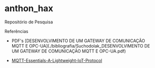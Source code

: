 # anthon_hax
Repositório de Pesquisa

Referências

- PDF's
    [DESENVOLVIMENTO DE UM GATEWAY DE COMUNICAÇÃO MQTT E OPC-UA](./bibliografia/Suchodolak_DESENVOLVIMENTO DE UM GATEWAY DE COMUNICAÇÃO MQTT E OPC-UA.pdf)

- [MQTT-Essentials-A-Lightweight-IoT-Protocol](https://github.com/PacktPublishing/MQTT-Essentials-A-Lightweight-IoT-Protocol)

